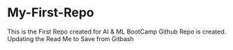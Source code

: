# My-First-Repo
This is the First Repo created for AI & ML BootCamp 
Github Repo is created.
Updating the Read Me to Save from Gitbash
